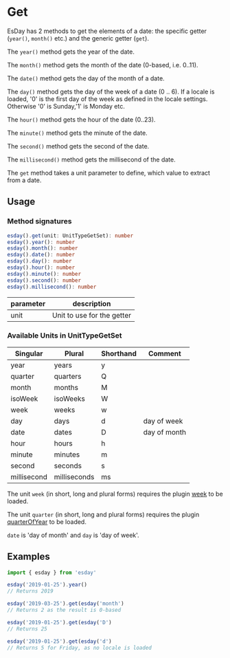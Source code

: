 # Get

EsDay has 2 methods to get the elements of a date: the specific getter (`year()`, `month()` etc.) and the generic getter (`get`).

The `year()` method gets the year of the date.

The `month()` method gets the month of the date (0-based, i.e. 0..11).

The `date()` method gets the day of the month of a date.

The `day()` method gets the day of the week of a date (0 .. 6). If a locale is loaded, '0' is the first day of the week as defined in the locale settings. Otherwise '0' is Sunday,'1' is Monday etc.

The `hour()` method gets the hour of the date (0..23).

The `minute()` method gets the minute of the date.

The `second()` method gets the second of the date.

The `millisecond()` method gets the millisecond of the date.

The `get` method takes a unit parameter to define, which value to extract from a date.

## Usage

### Method signatures
```typescript
esday().get(unit: UnitTypeGetSet): number
esday().year(): number
esday().month(): number
esday().date(): number
esday().day(): number
esday().hour(): number
esday().minute(): number
esday().second(): number
esday().millisecond(): number
```

| parameter | description                |
| --------- | -------------------------- |
| unit      | Unit to use for the getter |

### Available Units in UnitTypeGetSet

| Singular    | Plural       | Shorthand | Comment      |
| ----------- | ------------ | --------- | ------------ |
| year        | years        | y         |              |
| quarter     | quarters     | Q         |              |
| month       | months       | M         |              |
| isoWeek     | isoWeeks     | W         |              |
| week        | weeks        | w         |              |
| day         | days         | d         | day of week  |
| date        | dates        | D         | day of month |
| hour        | hours        | h         |              |
| minute      | minutes      | m         |              |
| second      | seconds      | s         |              |
| millisecond | milliseconds | ms        |              |

The unit `week` (in short, long and plural forms) requires the plugin [week](../plugins/week.md) to be loaded.

The unit `quarter` (in short, long and plural forms) requires the plugin [quarterOfYear](../plugins/quarterOfYear.md) to be loaded.

`date` is 'day of month' and `day` is 'day of week'.

## Examples
```typescript
import { esday } from 'esday'

esday('2019-01-25').year()
// Returns 2019

esday('2019-03-25').get(esday('month')
// Returns 2 as the result is 0-based

esday('2019-01-25').get(esday('D')
// Returns 25

esday('2019-01-25').get(esday('d')
// Returns 5 for Friday, as no locale is loaded
```
